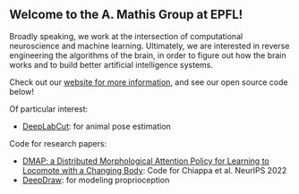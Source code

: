 ## Welcome to the A. Mathis Group at EPFL! 

Broadly speaking, we work at the intersection of computational neuroscience and machine learning. Ultimately, we are interested in reverse engineering the algorithms of the brain, in order to figure out how the brain works and to build better artificial intelligence systems.  

Check out our [website for more information](http://www.mathisgroup.org), and see our open source code below!

Of particular interest:

- [DeepLabCut](https://github.com/DeepLabCut/DeepLabCut): for animal pose estimation

Code for research papers:

- [DMAP: a Distributed Morphological Attention Policy for Learning to Locomote with a Changing Body](https://github.com/amathislab/dmap): Code for Chiappa et al. NeurIPS 2022
- [DeepDraw](https://github.com/amathislab/DeepDraw): for modeling proprioception
